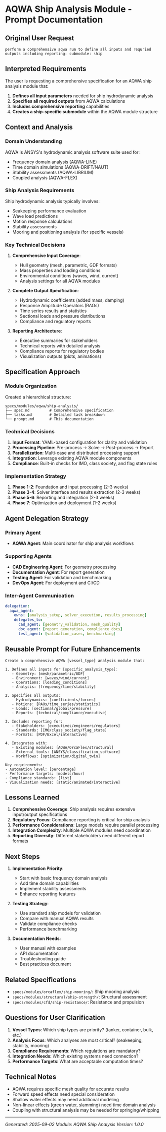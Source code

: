 # AQWA Ship Analysis Module - Prompt Documentation

## Original User Request
```
perform a comprehensive aqwa run to define all inputs and requried outputs including reporting: submodule: ship
```

## Interpreted Requirements

The user is requesting a comprehensive specification for an AQWA ship analysis module that:

1. **Defines all input parameters** needed for ship hydrodynamic analysis
2. **Specifies all required outputs** from AQWA calculations
3. **Includes comprehensive reporting** capabilities
4. **Creates a ship-specific submodule** within the AQWA module structure

## Context and Analysis

### Domain Understanding
AQWA is ANSYS's hydrodynamic analysis software suite used for:
- Frequency domain analysis (AQWA-LINE)
- Time domain simulations (AQWA-DRIFT/NAUT)
- Stability assessments (AQWA-LIBRIUM)
- Coupled analysis (AQWA-FLEX)

### Ship Analysis Requirements
Ship hydrodynamic analysis typically involves:
- Seakeeping performance evaluation
- Wave load predictions
- Motion response calculations
- Stability assessments
- Mooring and positioning analysis (for specific vessels)

### Key Technical Decisions

1. **Comprehensive Input Coverage**:
   - Hull geometry (mesh, parametric, GDF formats)
   - Mass properties and loading conditions
   - Environmental conditions (waves, wind, current)
   - Analysis settings for all AQWA modules

2. **Complete Output Specification**:
   - Hydrodynamic coefficients (added mass, damping)
   - Response Amplitude Operators (RAOs)
   - Time series results and statistics
   - Sectional loads and pressure distributions
   - Compliance and regulatory reports

3. **Reporting Architecture**:
   - Executive summaries for stakeholders
   - Technical reports with detailed analysis
   - Compliance reports for regulatory bodies
   - Visualization outputs (plots, animations)

## Specification Approach

### Module Organization
Created a hierarchical structure:
```
specs/modules/aqwa/ship-analysis/
├── spec.md         # Comprehensive specification
├── tasks.md        # Detailed task breakdown
└── prompt.md       # This documentation
```

### Technical Decisions

1. **Input Format**: YAML-based configuration for clarity and validation
2. **Processing Pipeline**: Pre-process → Solve → Post-process → Report
3. **Parallelization**: Multi-case and distributed processing support
4. **Integration**: Leverage existing AQWA module components
5. **Compliance**: Built-in checks for IMO, class society, and flag state rules

### Implementation Strategy

1. **Phase 1-2**: Foundation and input processing (2-3 weeks)
2. **Phase 3-4**: Solver interface and results extraction (2-3 weeks)
3. **Phase 5-6**: Reporting and integration (2-3 weeks)
4. **Phase 7**: Optimization and deployment (1-2 weeks)

## Agent Delegation Strategy

### Primary Agent
- **AQWA Agent**: Main coordinator for ship analysis workflows

### Supporting Agents
- **CAD Engineering Agent**: For geometry processing
- **Documentation Agent**: For report generation
- **Testing Agent**: For validation and benchmarking
- **DevOps Agent**: For deployment and CI/CD

### Inter-Agent Communication
```yaml
delegation:
  aqwa_agent:
    owns: [analysis_setup, solver_execution, results_processing]
    delegates_to:
      cad_agent: [geometry_validation, mesh_quality]
      doc_agent: [report_generation, compliance_docs]
      test_agent: [validation_cases, benchmarking]
```

## Reusable Prompt for Future Enhancements

```
Create a comprehensive AQWA [vessel_type] analysis module that:

1. Defines all inputs for [specific_analysis_type]:
   - Geometry: [mesh/parametric/GDF]
   - Environment: [waves/wind/current]
   - Operations: [loading_conditions]
   - Analysis: [frequency/time/stability]

2. Specifies all outputs:
   - Hydrodynamics: [coefficients/forces]
   - Motions: [RAOs/time_series/statistics]
   - Loads: [sectional/global/pressure]
   - Reports: [technical/compliance/executive]

3. Includes reporting for:
   - Stakeholders: [executives/engineers/regulators]
   - Standards: [IMO/class_society/flag_state]
   - Formats: [PDF/Excel/interactive]

4. Integrates with:
   - Existing modules: [AQWA/OrcaFlex/structural]
   - External tools: [ANSYS/classification_software]
   - Workflows: [optimization/digital_twin]

Key requirements:
- Automation level: [percentage]
- Performance targets: [models/hour]
- Compliance standards: [list]
- Visualization needs: [static/animated/interactive]
```

## Lessons Learned

1. **Comprehensive Coverage**: Ship analysis requires extensive input/output specifications
2. **Regulatory Focus**: Compliance reporting is critical for ship analysis
3. **Performance Considerations**: Large models require parallel processing
4. **Integration Complexity**: Multiple AQWA modules need coordination
5. **Reporting Diversity**: Different stakeholders need different report formats

## Next Steps

1. **Implementation Priority**:
   - Start with basic frequency domain analysis
   - Add time domain capabilities
   - Implement stability assessments
   - Enhance reporting features

2. **Testing Strategy**:
   - Use standard ship models for validation
   - Compare with manual AQWA results
   - Validate compliance checks
   - Performance benchmarking

3. **Documentation Needs**:
   - User manual with examples
   - API documentation
   - Troubleshooting guide
   - Best practices document

## Related Specifications

- `specs/modules/orcaflex/ship-mooring/`: Ship mooring analysis
- `specs/modules/structural/ship-strength/`: Structural assessment
- `specs/modules/cfd/ship-resistance/`: Resistance and propulsion

## Questions for User Clarification

1. **Vessel Types**: Which ship types are priority? (tanker, container, bulk, etc.)
2. **Analysis Focus**: Which analyses are most critical? (seakeeping, stability, mooring)
3. **Compliance Requirements**: Which regulations are mandatory?
4. **Integration Needs**: Which existing systems need connection?
5. **Performance Targets**: What are acceptable computation times?

## Technical Notes

- AQWA requires specific mesh quality for accurate results
- Forward speed effects need special consideration
- Shallow water effects may need additional modeling
- Non-linear effects (green water, slamming) need time domain analysis
- Coupling with structural analysis may be needed for springing/whipping

---
*Generated: 2025-09-02*
*Module: AQWA Ship Analysis*
*Version: 1.0.0*